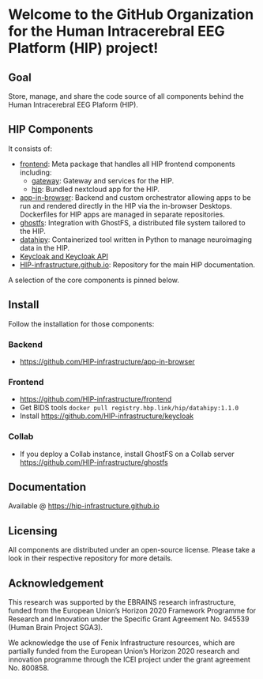 # Welcome to the GitHub Organization for the Human Intracerebral EEG Platform (HIP) project!

## Goal
Store, manage, and share the code source of all components behind the Human Intracerebral EEG Plaform (HIP).

## HIP Components

It consists of: 
- [frontend](https://github.com/HIP-infrastructure/frontend): Meta package that handles all HIP frontend components including: 
  - [gateway](https://github.com/HIP-infrastructure/gateway): Gateway and services for the HIP.
  - [hip](https://github.com/HIP-infrastructure/hip): Bundled nextcloud app for the HIP.
- [app-in-browser](https://github.com/HIP-infrastructure/app-in-browser): Backend and custom orchestrator allowing apps to be run and rendered directly in the HIP via the in-browser Desktops. 
Dockerfiles for HIP apps are managed in separate repositories.
- [ghostfs](https://github.com/HIP-infrastructure/ghostfs): Integration with GhostFS, a distributed file system tailored to the HIP.
- [datahipy](https://github.com/HIP-infrastructure/datahipy): Containerized tool written in Python to manage neuroimaging data in the HIP.
- [Keycloak and Keycloak API](https://github.com/HIP-infrastructure/keycloak)
- [HIP-infrastructure.github.io](https://github.com/HIP-infrastructure/HIP-infrastructure.github.io): Repository for the main HIP documentation.

A selection of the core components is pinned below.

## Install

Follow the installation for those components:
### Backend
- https://github.com/HIP-infrastructure/app-in-browser

### Frontend
- https://github.com/HIP-infrastructure/frontend
- Get BIDS tools `docker pull registry.hbp.link/hip/datahipy:1.1.0`
- Install https://github.com/HIP-infrastructure/keycloak

### Collab
- If you deploy a Collab instance, install GhostFS on a Collab server https://github.com/HIP-infrastructure/ghostfs

## Documentation

Available @ https://hip-infrastructure.github.io

## Licensing

All components are distributed under an open-source license. Please take a look in their respective repository for more details.

## Acknowledgement

This research was supported by the EBRAINS research infrastructure, funded from the European Union’s Horizon 2020 Framework Programme for Research and Innovation under the Specific Grant Agreement No. 945539 (Human Brain Project SGA3).

We acknowledge the use of Fenix Infrastructure resources, which are partially funded from the European Union’s Horizon 2020 research and innovation programme through the ICEI project under the grant agreement No. 800858.
